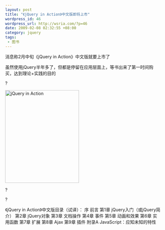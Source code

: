 ```yaml
--- 
layout: post
title: "《jQuery in Action》中文版即将上市"
wordpress_id: 46
wordpress_url: http://wsria.com/?p=46
date: 2009-02-08 02:32:55 +08:00
category: jquery
tags: 
 - 图书
---
```

消息称2月中旬《jQuery in Action》中文版就要上市了

虽然使用jQuery半年多了，但都是停留在应用层面上，等书出来了第一时间购买，达到理论+实践的目的

?

<img class="size-medium wp-image-47" title="jqueryinaction" src="http://wsria.com/wp-content/uploads/2009/02/jqueryinaction-238x300.jpg" alt="jQuery in Action" width="238" height="300" />

?

?

《jQuery in Action》中文版目录（试译）：
序
前言
第1章 jQuery入门（或jQuery简介）
第2章 jQuery对象
第3章 文档操作
第4章 事件
第5章 动画和效果
第6章 实用函数
第7章 扩展
第8章 Ajax
第9章 插件
附录A JavaScript：应知未知的特性
